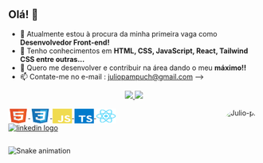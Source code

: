 ## Olá! 👋

- 🔭 Atualmente estou à procura da minha primeira vaga como <strong> Desenvolvedor Front-end! </strong>
- 🌱 Tenho conhecimentos em <strong> HTML, CSS, JavaScript, React, Tailwind CSS entre outras... </strong>
- 👯 Quero me desenvolver e contribuir na área dando o meu <strong> máximo!! </strong>
- 📫 Contate-me no e-mail : juliopampuch@gmail.com
-->
<div align="center">
  <a href="https://github.com/JulioPampuch">
  <img width="48%" src="https://github-readme-stats.vercel.app/api?username=juliopampuch&show_icons=true&theme=dark&include_all_commits=true&count_private=true"/>
  <img width="48%" src="https://github-readme-stats.vercel.app/api/top-langs/?username=juliopampuch&layout=compact&langs_count=7&theme=dark"/>
</div>
  
<div style="display: inline_block"><br>
   <img align="center" alt="Julio-HTML" height="30" width="40" src="https://raw.githubusercontent.com/devicons/devicon/master/icons/html5/html5-original.svg">
  <img align="center" alt="Julio-CSS" height="30" width="40" src="https://raw.githubusercontent.com/devicons/devicon/master/icons/css3/css3-original.svg">
  <img align="center" alt="Julio-Js" height="30" width="40" src="https://raw.githubusercontent.com/devicons/devicon/master/icons/javascript/javascript-plain.svg">
  <img align="center" alt="Julio-Ts" height="30" width="40" src="https://raw.githubusercontent.com/devicons/devicon/master/icons/typescript/typescript-plain.svg">
  <img align="center" alt="Julio-React" height="30" width="40" src="https://raw.githubusercontent.com/devicons/devicon/master/icons/react/react-original.svg">
  <img align="right" alt="Julio-pic" height="90" style="border-radius:50px;"
  src="https://cdn.discordapp.com/attachments/988120747320938537/1047665374742712401/gifcode.gif">
</div>
  <div>
    <a href="https://www.linkedin.com/in/julio-pampuch/" target="_blank">
    <img src="https://img.shields.io/static/v1?message=LinkedIn&logo=linkedin&label=&color=0077B5&logoColor=white&labelColor=&style=for-the-badge" height="35"  
    alt="linkedin logo"  />
   </div>
  
  ##
 
<div> 
</a> 
 
  ![Snake animation](https://github.com/JulioPampuch/JulioPampuch/blob/output/github-contribution-grid-snake.svg)
 
</div>
